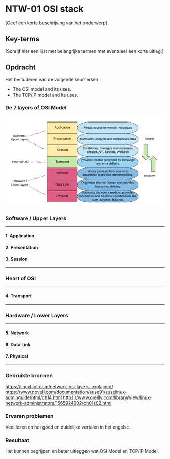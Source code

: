 # NTW-01 OSI stack
[Geef een korte beschrijving van het onderwerp]


## Key-terms
[Schrijf hier een lijst met belangrijke termen met eventueel een korte uitleg.]

## Opdracht
Het bestuderen van de volgende kenmerken
-   The OSI model and its uses.
-   The TCP/IP model and its uses.

### De 7 layers of OSI Model
![resultaat](/00_includes/NTW-01-resultaat.png "resultaat")

### **Software / Upper Layers**
----
#### 1. Application  

   
#### 2. Presentation  

   
#### 3. Session  

---


### **Heart of OSI**
----
#### 4. Transport  

----

### **Hardware / Lower Layers**
----
#### 5. Network  

   
#### 6. Data Link  

   
#### 7. Physical  

----

   


### Gebruikte bronnen
https://linuxhint.com/network-osi-layers-explained/
https://www.novell.com/documentation/suse91/suselinux-adminguide/html/ch14.html
https://www.oreilly.com/library/view/linux-network-administrators/1565924002/ch01s02.html


### Ervaren problemen
Veel lezen en het goed en duidelijke vertalen in het engelse.

### Resultaat
Het kunnen begrijpen en beter uitleggen wat OSI Model en TCP/IP Model.
